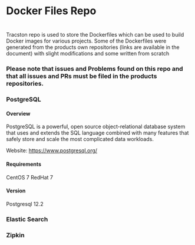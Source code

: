 # Docker Files Repo
#

Tracston repo is used to store the Dockerfiles which can be used to build Docker images for various projects. Some of the Dockerfiles were generated from the products own
repositories (links are available in the document) with slight modifications and some written from scratch

### Please note that issues and Problems found on this repo and that all issues and PRs must be filed in the products repositories. 


### PostgreSQL
#### Overview
PostgreSQL is a powerful, open source object-relational database system that uses and extends the SQL language combined with many features that safely store and scale the most complicated data workloads. 

Website: https://www.postgresql.org/

#### Requirements
CentOS 7
RedHat 7

#### Version
Postgresql 12.2


### Elastic Search


### Zipkin



